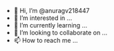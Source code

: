 - 👋 Hi, I’m @anuragv218447
- 👀 I’m interested in ...
- 🌱 I’m currently learning ...
- 💞️ I’m looking to collaborate on ...
- 📫 How to reach me ...

<!---
anuragv218447/anuragv218447 is a ✨ special ✨ repository because its `README.md` (this file) appears on your GitHub profile.
You can click the Preview link to take a look at your changes.
--->
